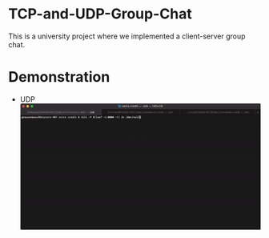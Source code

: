 # TCP-and-UDP-Group-Chat
This is a university project where we implemented a client-server group chat.

# Demonstration
  - UDP
 ![](UDP_Demonstration.gif)
